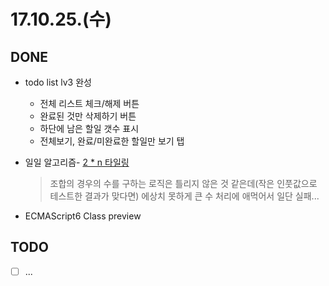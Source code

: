 # 17.10.25.(수)

## DONE

* todo list lv3 완성
  * 전체 리스트 체크/해제 버튼
  * 완료된 것만 삭제하기 버튼
  * 하단에 남은 할일 갯수 표시
  * 전체보기, 완료/미완료한 할일만 보기 탭
* 일일 알고리즘- [2 * n 타일링](https://programmers.co.kr/learn/challenge_codes/160)

  > 조합의 경우의 수를 구하는 로직은 틀리지 않은 것 같은데(작은 인풋값으로 테스트한 결과가 맞다면) 에상치 못하게 큰 수 처리에 애먹어서 일단 실패...
* ECMAScript6 Class preview

## TODO

* [ ] ...